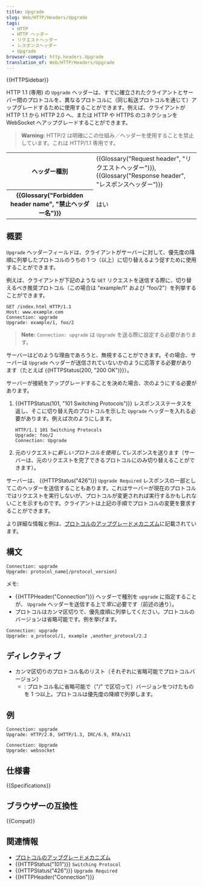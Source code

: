 ```yaml
---
title: Upgrade
slug: Web/HTTP/Headers/Upgrade
tags:
  - HTTP
  - HTTP ヘッダー
  - リクエストヘッダー
  - レスポンスヘッダー
  - Upgrade
browser-compat: http.headers.Upgrade
translation_of: Web/HTTP/Headers/Upgrade
---
```

{{HTTPSidebar}}

HTTP 1.1 (専用) の `Upgrade` ヘッダーは、すでに確立されたクライアントとサーバー間のプロトコルを、異なるプロトコルに（同じ転送プロトコルを通じて）アップグレードするために使用することができます。例えば、クライアントが HTTP 1.1 から HTTP 2.0 へ、または HTTP や HTTPS のコネクションを WebSocket へアップグレードすることができます。

> **Warning:** HTTP/2 は明確にこの仕組み／ヘッダーを使用することを禁止しています。これは HTTP/1.1 専用です。

<table class="properties">
  <tbody>
    <tr>
      <th scope="row">ヘッダー種別</th>
      <td>
        {{Glossary("Request header", "リクエストヘッダー")}},
        {{Glossary("Response header", "レスポンスヘッダー")}}
      </td>
    </tr>
    <tr>
      <th scope="row">{{Glossary("Forbidden header name", "禁止ヘッダー名")}}</th>
      <td>はい</td>
    </tr>
  </tbody>
</table>

## 概要

`Upgrade` ヘッダーフィールドは、クライアントがサーバーに対して、優先度の降順に列挙したプロトコルのうちの 1 つ（以上）に切り替えるよう促すために使用することができます。

例えば、クライアントが下記のような `GET` リクエストを送信する際に、切り替えるべき推奨プロトコル（この場合は "example/1" および "foo/2"）を列挙することができます。

```
GET /index.html HTTP/1.1
Host: www.example.com
Connection: upgrade
Upgrade: example/1, foo/2
```

> **Note:** `Connection: upgrade` は `Upgrade` を送る際に設定する必要があります。

サーバーはどのような理由であろうと、無視することができます。その場合、サーバーは `Upgrade` ヘッダーが送信されていないかのように応答する必要があります（たとえば {{HTTPStatus(200, "200 OK")}}）。

サーバーが接続をアップグレードすることを決めた場合、次のようにする必要があります。

1. {{HTTPStatus(101, "101 Switching Protocols")}} レスポンスステータスを返し、そこに切り替え先のプロトコルを示した `Upgrade` ヘッダーを入れる必要があります。例えば次のようにします。

    ```
    HTTP/1.1 101 Switching Protocols
    Upgrade: foo/2
    Connection: Upgrade
    ```

2. 元のリクエストに*新しいプロトコルを使用して*レスポンスを送ります（サーバーは、元のリクエストを完了できるプロトコルにのみ切り替えることができます）。

サーバーは、 {{HTTPStatus("426")}} `Upgrade Required` レスポンスの一部としてこのヘッダーを送信することもあります。これはサーバーが現在のプロトコルではリクエストを実行しないが、プロトコルが変更されれば実行するかもしれないことを示すものです。クライアントは上記の手順でプロトコルの変更を要求することができます。

より詳細な情報と例は、[プロトコルのアップグレードメカニズム](/ja/docs/Web/HTTP/Protocol_upgrade_mechanism)に記載されています。

## 構文

```
Connection: upgrade
Upgrade: protocol_name[/protocol_version]
```

メモ:

- {{HTTPHeader("Connection")}} ヘッダーで種別を `upgrade` に指定することが、 `Upgrade` ヘッダーを送信する上で*常に*必要です（前述の通り）。
- プロトコルはカンマ区切りで、優先度順に列挙してください。プロトコルのバージョンは省略可能です。例を挙げます。

```
Connection: upgrade
Upgrade: a_protocol/1, example ,another_protocol/2.2
```

## ディレクティブ

- カンマ区切りのプロトコル名のリスト（それぞれに省略可能でプロトコルバージョン）
  - : プロトコル名に省略可能で（"/" で区切って）バージョンをつけたものを 1 つ以上。プロトコルは優先度の降順で列挙します。

## 例

```
Connection: upgrade
Upgrade: HTTP/2.0, SHTTP/1.3, IRC/6.9, RTA/x11
```

```
Connection: Upgrade
Upgrade: websocket
```

## 仕様書

{{Specifications}}

## ブラウザーの互換性

{{Compat}}

## 関連情報

- [プロトコルのアップグレードメカニズム](/ja/docs/Web/HTTP/Protocol_upgrade_mechanism)
- {{HTTPStatus("101")}} `Switching Protocol`
- {{HTTPStatus("426")}} `Upgrade Required`
- {{HTTPHeader("Connection")}}
